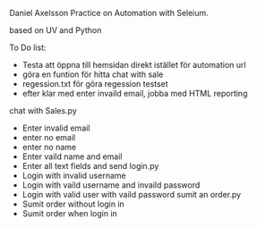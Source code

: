Daniel Axelsson Practice on Automation with Seleium.

based on UV and Python


To Do list:
* Testa att öppna till hemsidan direkt istället för automation url
* göra en funtion för hitta chat with sale
* regession.txt för göra regession testset
* efter klar med enter invaild email, jobba med HTML reporting

chat with Sales.py
- Enter invalid email
- enter no email
- enter no name
- Enter vaild name and email
- Enter all text fields and send
login.py
- Login with invalid username
- Login with vaild username and invaild password
- Login with valid user with vaild password
sumit an order.py
- Sumit order without login in
- Sumit order when login in



